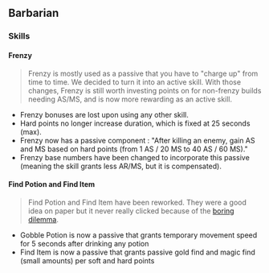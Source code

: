 ## Barbarian

### Skills

#### Frenzy

> Frenzy is mostly used as a passive that you have to "charge up" from time to time. We decided to turn it into an active skill. With those changes, Frenzy is still worth investing points on for non-frenzy builds needing AS/MS, and is now more rewarding as an active skill.

- Frenzy bonuses are lost upon using any other skill.
- Hard points no longer increase duration, which is fixed at 25 seconds (max).
- Frenzy now has a passive component : "After killing an enemy, gain AS and MS based on hard points (from 1 AS / 20 MS to 40 AS / 60 MS)."
- Frenzy base numbers have been changed to incorporate this passive (meaning the skill grants less AR/MS, but it is compensated).

#### Find Potion and Find Item

> Find Potion and Find Item have been reworked. They were a good idea on paper but it never really clicked because of the [boring dilemma](gamedesign#boring-dilemmas).

- Gobble Potion is now a passive that grants temporary movement speed for 5 seconds after drinking any potion
- Find Item is now a passive that grants passive gold find and magic find (small amounts) per soft and hard points
